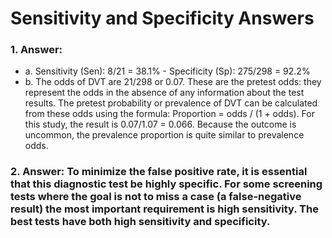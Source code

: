 # Sensitivity and Specificity Answers

### 1. Answer:
  * a. Sensitivity (Sen): 8/21 = 38.1%   -   Specificity (Sp): 275/298 = 92.2%
  * b. The odds of DVT are 21/298 or 0.07. These are the pretest odds: they represent the odds in the absence of any information about the test results. The pretest probability or prevalence of DVT can be calculated from these odds using the formula: Proportion = odds / (1 + odds). For this study, the result is 0.07/1.07 = 0.066. Because the outcome is uncommon, the prevalence proportion is quite similar to prevalence odds.

### 2. Answer: To minimize the false positive rate, it is essential that this diagnostic test be highly specific. For some screening tests where the goal is not to miss a case (a false-negative result) the most important requirement is high sensitivity. The best tests have both high sensitivity and specificity.